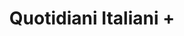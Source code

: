 ---
layout: default
permalink: quotidiani_italiani
title: Quotidiani Italiani +
headline: Tutti i giornali italiani in un app!
appstore: https://itunes.apple.com/us/app/quotidiani-italiani-plus-notizie/id388888617?ls=1&mt=8
playstore: https://play.google.com/store/apps/details?id=com.sunflowerapps.it
header_image: "img/it/page-1.png"
feature_image: "img/it/page-2.png"

---